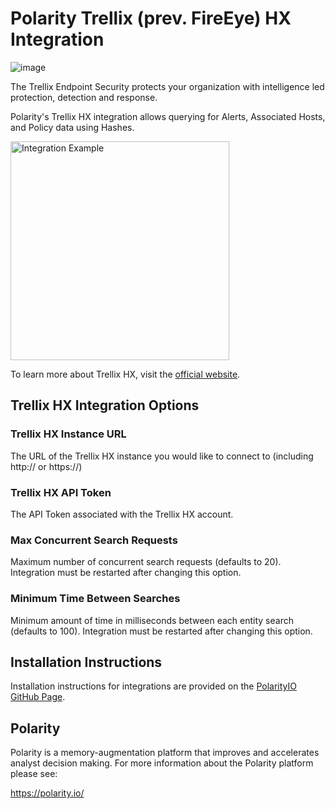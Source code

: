 # Polarity Trellix (prev. FireEye) HX Integration

![image](https://img.shields.io/badge/status-beta-green.svg)

The Trellix Endpoint Security protects your organization with intelligence led protection, detection and response.

Polarity's Trellix HX integration allows querying for Alerts, Associated Hosts, and Policy data using Hashes.

<img width="350" alt="Integration Example" src="./assets/alerts.png">

To learn more about Trellix HX, visit the [official website](https://www.trellix.com/en-us/products/endpoint-security-hx.html).

## Trellix HX Integration Options

### Trellix HX Instance URL

The URL of the Trellix HX instance you would like to connect to (including http:// or https://)

### Trellix HX API Token

The API Token associated with the Trellix HX account.

### Max Concurrent Search Requests

Maximum number of concurrent search requests (defaults to 20). Integration must be restarted after changing this option.

### Minimum Time Between Searches

Minimum amount of time in milliseconds between each entity search (defaults to 100). Integration must be restarted after changing this option.

## Installation Instructions

Installation instructions for integrations are provided on the [PolarityIO GitHub Page](https://polarityio.github.io/).

## Polarity

Polarity is a memory-augmentation platform that improves and accelerates analyst decision making. For more information about the Polarity platform please see:

https://polarity.io/
